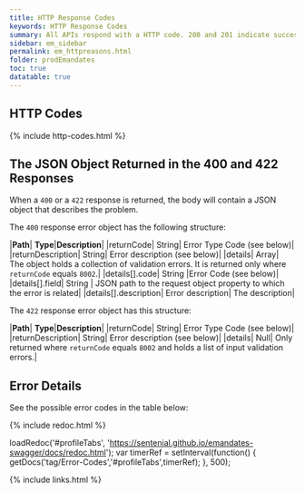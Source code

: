 ```yaml
---
title: HTTP Response Codes
keywords: HTTP Response Codes 
summary: All APIs respond with a HTTP code. 200 and 201 indicate success, the meaning for other codes are provided below."
sidebar: em_sidebar
permalink: em_httpreasons.html
folder: prodEmandates
toc: true
datatable: true
---
```


## HTTP Codes

{% include http-codes.html %}

## The JSON Object Returned in the 400 and 422 Responses

When a `400` or a `422` response is returned, the body will contain a JSON object that describes the problem. 

The `400` response error object has the following structure:

|**Path**| **Type**|**Description**|
|returnCode| String| Error Type Code (see below)|
|returnDescription|	String|	Error description (see below)|
|details| Array| The object holds a collection of validation errors. It is returned only where `returnCode` equals `8002`.|
|details[].code| String |Error Code (see below)|
|details[].field| String | JSON path to the request object property to which the error is related|
|details[].description|	Error description| The description|

The `422` response error object has this structure:

|**Path**| **Type**|**Description**|
|returnCode| String| Error Type Code (see below)|
|returnDescription|	String|	Error description (see below)|
|details| Null| Only returned where `returnCode` equals `8002` and holds a list of input validation errors.|



## Error Details

See the possible error codes in the table below:

<ul id="profileTabs" class="nav nav-tabs">
  
</ul>
   
{% include redoc.html %}
   
loadRedoc('#profileTabs', 'https://sentenial.github.io/emandates-swagger/docs/redoc.html');
var timerRef = setInterval(function() { getDocs('tag/Error-Codes','#profileTabs',timerRef); }, 500);
</script>
<div id="mydiv"></div>
</div>
</div>

{% include links.html %}

